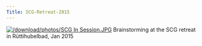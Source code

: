 ```yaml
---
Title: SCG-Retreat-2015
---
```


[![/download/photos/SCG In Session.JPG](%assets_url%/download/photos/SCG%20In%20Session.JPG)](%assets_url%/download/photos/SCG%20In%20Session.JPG)
Brainstorming at the SCG retreat in Rüttihubelbad, Jan 2015
